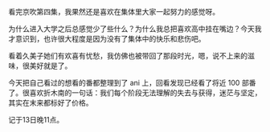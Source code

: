 看完京吹第四集，我果然还是喜欢在集体里大家一起努力的感觉呀。

为什么进入大学之后总感觉少了些什么？为什么我总把喜欢高中挂在嘴边？今天我才意识到，也许很大程度是因为没有了集体中的快乐和悲伤吧。

看着久美子她们有欢喜有忧愁，我仿佛也被带回了那段时光，嗯，说不上来的滋味，很美好就是了。

今天把自己看过的想看的番都整理到了 ani 上，回看发现已经看了将近 100 部番了。很喜欢折木南的一句话：我们每个阶段无法理解的失去与获得，迷茫与坚定，其实在末来都标好了价格。

记于13日晚11点。